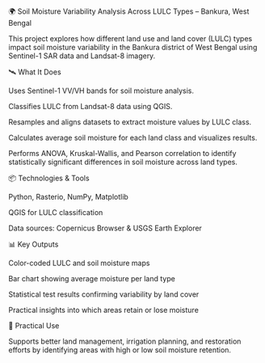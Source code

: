 🌍 Soil Moisture Variability Analysis Across LULC Types – Bankura, West Bengal

This project explores how different land use and land cover (LULC) types impact soil moisture variability in the Bankura district of West Bengal using Sentinel-1 SAR data and Landsat-8 imagery.

🛰️ What It Does

Uses Sentinel-1 VV/VH bands for soil moisture analysis.

Classifies LULC from Landsat-8 data using QGIS.

Resamples and aligns datasets to extract moisture values by LULC class.

Calculates average soil moisture for each land class and visualizes results.

Performs ANOVA, Kruskal-Wallis, and Pearson correlation to identify statistically significant differences in soil moisture across land types.

📦 Technologies & Tools

Python, Rasterio, NumPy, Matplotlib

QGIS for LULC classification

Data sources: Copernicus Browser & USGS Earth Explorer

📊 Key Outputs

Color-coded LULC and soil moisture maps

Bar chart showing average moisture per land type

Statistical test results confirming variability by land cover

Practical insights into which areas retain or lose moisture

🌱 Practical Use

Supports better land management, irrigation planning, and restoration efforts by identifying areas with high or low soil moisture retention.
